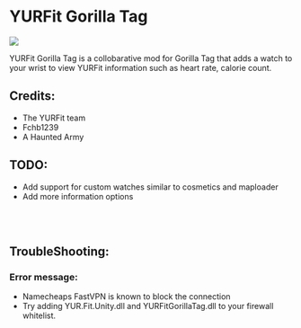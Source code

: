 # YURFit Gorilla Tag
![](./Images/yurfitgorillataggif.gif)

 YURFit Gorilla Tag is a collobarative mod for Gorilla Tag that adds a watch to your wrist to view YURFit information such as heart rate, calorie count.

## Credits: 
 - The YURFit team
 - Fchb1239
 - A Haunted Army


## TODO:
- Add support for custom watches similar to cosmetics and maploader
- Add more information options

<br><br/> 

## TroubleShooting:
### Error message:
 - Namecheaps FastVPN is known to block the connection
 - Try adding YUR.Fit.Unity.dll and YURFitGorillaTag.dll to your firewall whitelist.